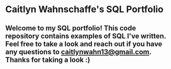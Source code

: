 # Caitlyn Wahnschaffe's SQL Portfolio

## Welcome to my SQL portfolio! This code repository contains examples of SQL I've written. Feel free to take a look and reach out if you have any questions to caitlynwahn13@gmail.com. Thanks for taking a look :)
